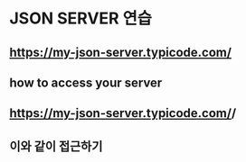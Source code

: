 # JSON SERVER 연습

## https://my-json-server.typicode.com/

## how to access your server
## https://my-json-server.typicode.com/<your-username>/<your-repo> 
## 이와 같이 접근하기
